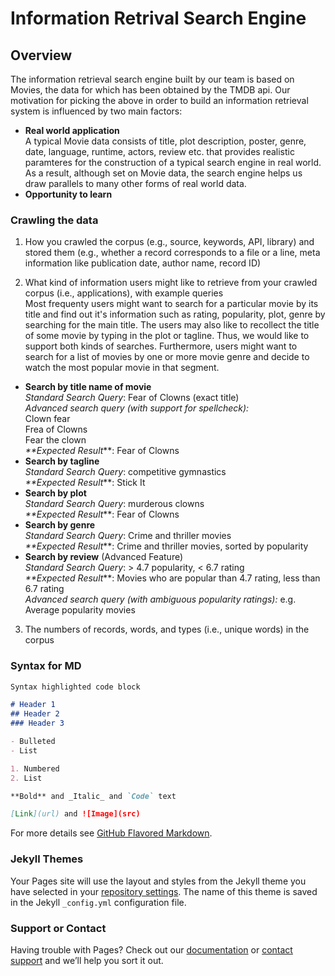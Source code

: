 # Information Retrival Search Engine

## Overview

The information retrieval search engine built by our team is based on Movies, the data for which has been obtained by the TMDB api. Our motivation for picking the above in order to build an information retrieval system is influenced by two main factors: 
- **Real world application**  
A typical Movie data consists of title, plot description, poster, genre, date, language, runtime, actors, review etc. that provides realistic paramteres for the construction of a typical search engine in real world. As a result, although set on Movie data, the search engine helps us draw parallels to many other forms of real world data.
- **Opportunity to learn**

### Crawling the data

1. How you crawled the corpus (e.g., source, keywords, API, library) and stored them (e.g., whether a record corresponds to a file or a line, meta information like publication date, author name, record ID)

2. What kind of information users might like to retrieve from your crawled corpus (i.e., applications), with example queries  
Most frequenty users might want to search for a particular movie by its title and find out it's information such as rating, popularity, plot, genre by searching for the main title. The users may also like to recollect the title of some movie by typing in the plot or tagline. Thus, we would like to support both kinds of searches. Furthermore, users might want to search for a list of movies by one or more movie genre and decide to watch the most popular movie in that segment.
- **Search by title name of movie**  
_Standard Search Query_: Fear of Clowns  (exact title)    
_Advanced search query (with support for spellcheck):_   
Clown fear  
Frea of Clowns  
Fear the clown  
_**Expected Result_**: Fear of Clowns  
- **Search by tagline**  
_Standard Search Query_: competitive gymnastics   
_**Expected Result_**: Stick It  
- **Search by plot**  
_Standard Search Query_: murderous clowns   
_**Expected Result_**: Fear of Clowns   
- **Search by genre**  
_Standard Search Query_: Crime and thriller movies  
_**Expected Result_**: Crime and thriller movies, sorted by popularity  
- **Search by review** (Advanced Feature)  
_Standard Search Query_:  > 4.7 popularity, < 6.7 rating  
_**Expected Result_**: Movies who are popular than 4.7 rating, less than 6.7 rating  
_Advanced search query (with ambiguous popularity ratings):_ e.g. Average popularity movies  

3. The numbers of records, words, and types (i.e., unique words) in the corpus


### Syntax for MD

```markdown
Syntax highlighted code block

# Header 1
## Header 2
### Header 3

- Bulleted
- List

1. Numbered
2. List

**Bold** and _Italic_ and `Code` text

[Link](url) and ![Image](src)
```

For more details see [GitHub Flavored Markdown](https://guides.github.com/features/mastering-markdown/).

### Jekyll Themes

Your Pages site will use the layout and styles from the Jekyll theme you have selected in your [repository settings](https://github.com/BhavyaLight/information-retrival-search-engine/settings). The name of this theme is saved in the Jekyll `_config.yml` configuration file.

### Support or Contact

Having trouble with Pages? Check out our [documentation](https://help.github.com/categories/github-pages-basics/) or [contact support](https://github.com/contact) and we’ll help you sort it out.
